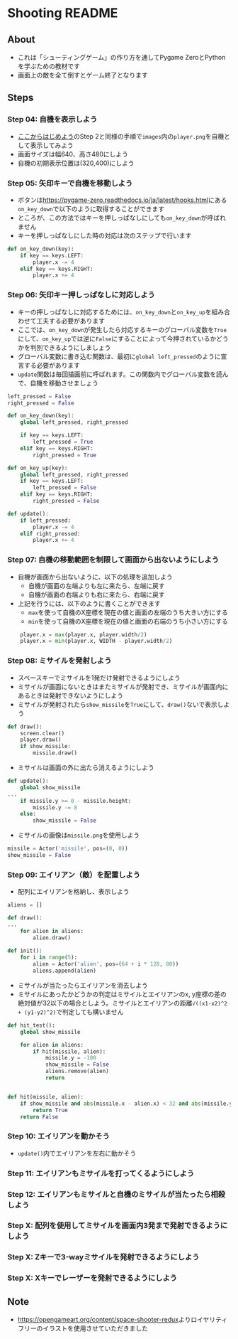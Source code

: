 # Shooting README

## About

* これは「シューティングゲーム」の作り方を通してPygame ZeroとPythonを学ぶための教材です
* 画面上の敵を全て倒すとゲーム終了となります

## Steps

### Step 04: 自機を表示しよう

* [ここからはじめよう](../common/README.md)のStep 2と同様の手順で`images`内の`player.png`を自機として表示してみよう
* 画面サイズは幅640、高さ480にしよう
* 自機の初期表示位置は(320,400)にしよう

### Step 05: 矢印キーで自機を移動しよう

* ボタンは<https://pygame-zero.readthedocs.io/ja/latest/hooks.html>にある`on_key_down`で以下のように取得することができます
* ところが、この方法ではキーを押しっぱなしにしても`on_key_down`が呼ばれません
* キーを押しっぱなしにした時の対応は次のステップで行います

```python
def on_key_down(key):
    if key == keys.LEFT:
        player.x -= 4
    elif key == keys.RIGHT:
        player.x += 4
```

### Step 06: 矢印キー押しっぱなしに対応しよう

* キーの押しっぱなしに対応するためには、`on_key_down`と`on_key_up`を組み合わせて工夫する必要があります
* ここでは、`on_key_down`が発生したら対応するキーのグローバル変数を`True`にして、`on_key_up`では逆に`False`にすることによって今押されているかどうかを判別できるようにしましょう
* グローバル変数に書き込む関数は、最初に`global left_pressed`のように宣言する必要があります
* `update`関数は毎回描画前に呼ばれます。この関数内でグローバル変数を読んで、自機を移動させましょう

```python
left_pressed = False
right_pressed = False

def on_key_down(key):
    global left_pressed, right_pressed

    if key == keys.LEFT:
        left_pressed = True
    elif key == keys.RIGHT:
        right_pressed = True

def on_key_up(key):
    global left_pressed, right_pressed
    if key == keys.LEFT:
        left_pressed = False
    elif key == keys.RIGHT:
        right_pressed = False

def update():
    if left_pressed:
        player.x -= 4
    elif right_pressed:
        player.x += 4
```

### Step 07: 自機の移動範囲を制限して画面から出ないようにしよう

* 自機が画面から出ないように、以下の処理を追加しよう
  * 自機が画面の左端よりも左に来たら、左端に戻す
  * 自機が画面の右端よりも右に来たら、右端に戻す
* 上記を行うには、以下のように書くことができます
  * `max`を使って自機のX座標を現在の値と画面の左端のうち大きい方にする
  * `min`を使って自機のX座標を現在の値と画面の右端のうち小さい方にする

```python
    player.x = max(player.x, player.width/2)
    player.x = min(player.x, WIDTH - player.width/2)
```

### Step 08: ミサイルを発射しよう

* スペースキーでミサイルを1発だけ発射できるようにしよう
* ミサイルが画面にないときはまたミサイルが発射でき、ミサイルが画面内にあるときは発射できないようにしよう
* ミサイルが発射されたら`show_missile`を`True`にして、`draw()`ないで表示しよう

```python
def draw():
    screen.clear()
    player.draw()
    if show_missile:
        missile.draw()
```
* ミサイルは画面の外に出たら消えるようにしよう
  
```python
def update():
    global show_missile
...
    if missile.y >= 0 - missile.height:
        missile.y -= 8
    else:
        show_missile = False
```
* ミサイルの画像は`missile.png`を使用しよう

```python
missile = Actor('missile', pos=(0, 0))
show_missile = False
```

### Step 09: エイリアン（敵）を配置しよう

* 配列にエイリアンを格納し、表示しよう
  
```python
aliens = []

def draw():
...
    for alien in aliens:
        alien.draw()
        
def init():
    for i in range(5):
        alien = Actor('alien', pos=(64 + i * 128, 80))
        aliens.append(alien)

```

* ミサイルが当たったらエイリアンを消去しよう
* ミサイルにあったかどうかの判定はミサイルとエイリアンのx, y座標の差の絶対値が32以下の場合としよう。ミサイルとエイリアンの距離`√((x1-x2)^2 + (y1-y2)^2)`で判定しても構いません

```python
def hit_test():
    global show_missile

    for alien in aliens:
        if hit(missile, alien):
            missile.y = -100
            show_missile = False
            aliens.remove(alien)
            return


def hit(missile, alien):
    if show_missile and abs(missile.x - alien.x) < 32 and abs(missile.y - alien.y) < 32:
        return True
    return False
```

### Step 10: エイリアンを動かそう

* `update()`内でエイリアンを左右に動かそう

### Step 11: エイリアンもミサイルを打ってくるようにしよう

### Step 12: エイリアンもミサイルと自機のミサイルが当たったら相殺しよう

### Step X: 配列を使用してミサイルを画面内3発まで発射できるようにしよう

### Step X: Zキーで3-wayミサイルを発射できるようにしよう

### Step X: Xキーでレーザーを発射できるようにしよう

## Note

* <https://opengameart.org/content/space-shooter-redux>よりロイヤリティフリーのイラストを使用させていただきました